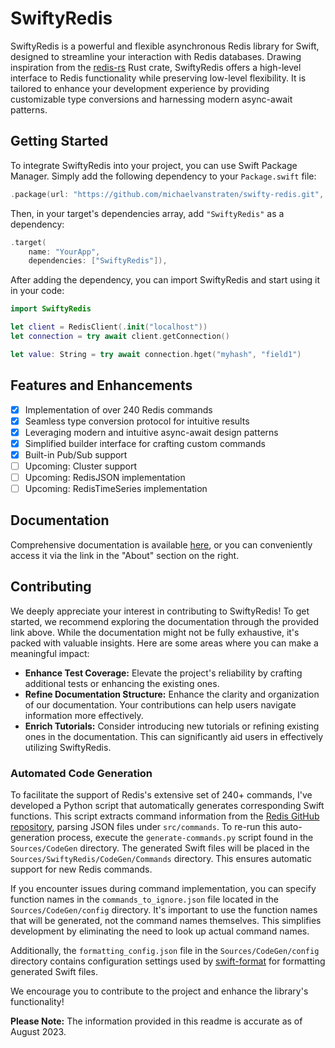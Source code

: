 # SwiftyRedis 

SwiftyRedis is a powerful and flexible asynchronous Redis library for Swift, designed to streamline your interaction with Redis databases. Drawing inspiration from the [redis-rs](https://github.com/redis-rs/redis-rs) Rust crate, SwiftyRedis offers a high-level interface to Redis functionality while preserving low-level flexibility. It is tailored to enhance your development experience by providing customizable type conversions and harnessing modern async-await patterns.

## Getting Started

To integrate SwiftyRedis into your project, you can use Swift Package Manager. Simply add the following dependency to your `Package.swift` file:

```swift
.package(url: "https://github.com/michaelvanstraten/swifty-redis.git", from: "0.1.2")
```

Then, in your target's dependencies array, add `"SwiftyRedis"` as a dependency:

```swift
.target(
    name: "YourApp",
    dependencies: ["SwiftyRedis"]),
```

After adding the dependency, you can import SwiftyRedis and start using it in your code:

```swift
import SwiftyRedis

let client = RedisClient(.init("localhost"))
let connection = try await client.getConnection()

let value: String = try await connection.hget("myhash", "field1")
```

## Features and Enhancements

- [x] Implementation of over 240 Redis commands
- [x] Seamless type conversion protocol for intuitive results
- [x] Leveraging modern and intuitive async-await design patterns
- [x] Simplified builder interface for crafting custom commands
- [x] Built-in Pub/Sub support
- [ ] Upcoming: Cluster support
- [ ] Upcoming: RedisJSON implementation
- [ ] Upcoming: RedisTimeSeries implementation

## Documentation

Comprehensive documentation is available [here](https://michaelvanstraten.github.io/swifty-redis/documentation/swiftyredis/), or you can conveniently access it via the link in the "About" section on the right.

## Contributing

We deeply appreciate your interest in contributing to SwiftyRedis! To get started, we recommend exploring the documentation through the provided link above. While the documentation might not be fully exhaustive, it's packed with valuable insights. Here are some areas where you can make a meaningful impact:

- **Enhance Test Coverage:** Elevate the project's reliability by crafting additional tests or enhancing the existing ones.
- **Refine Documentation Structure:** Enhance the clarity and organization of our documentation. Your contributions can help users navigate information more effectively.
- **Enrich Tutorials:** Consider introducing new tutorials or refining existing ones in the documentation. This can significantly aid users in effectively utilizing SwiftyRedis.

### Automated Code Generation

To facilitate the support of Redis's extensive set of 240+ commands, I've developed a Python script that automatically generates corresponding Swift functions. This script extracts command information from the [Redis GitHub repository](https://github.com/redis/redis), parsing JSON files under `src/commands`. To re-run this auto-generation process, execute the `generate-commands.py` script found in the `Sources/CodeGen` directory. The generated Swift files will be placed in the `Sources/SwiftyRedis/CodeGen/Commands` directory. This ensures automatic support for new Redis commands.

If you encounter issues during command implementation, you can specify function names in the `commands_to_ignore.json` file located in the `Sources/CodeGen/config` directory. It's important to use the function names that will be generated, not the command names themselves. This simplifies development by eliminating the need to look up actual command names.

Additionally, the `formatting_config.json` file in the `Sources/CodeGen/config` directory contains configuration settings used by [swift-format](https://github.com/apple/swift-format) for formatting generated Swift files.

We encourage you to contribute to the project and enhance the library's functionality!

**Please Note:** The information provided in this readme is accurate as of August 2023.

